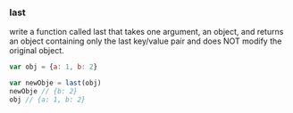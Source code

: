 ### last

write a function called last that takes one argument, an object, and returns an object containing only the last key/value pair and does NOT modify the original object.

```jsx
var obj = {a: 1, b: 2}

var newObje = last(obj)
newObje // {b: 2}
obj // {a: 1, b: 2}
```